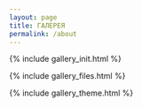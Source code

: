 ```yaml
---
layout: page
title: ГАЛЕРЕЯ
permalink: /about
---
```

{% include gallery_init.html %}


<div class="galleria">{% include gallery_files.html %}</div>


{% include gallery_theme.html %}
